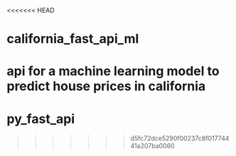 <<<<<<< HEAD
# california_fast_api_ml
api for a machine learning model to predict house prices in california 
=======
# py_fast_api
>>>>>>> d5fc72dce5290f00237c8f01774441a207ba0060
